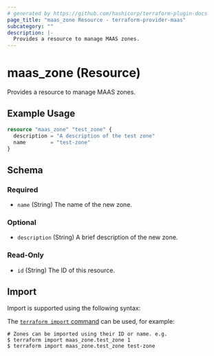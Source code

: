 ```yaml
---
# generated by https://github.com/hashicorp/terraform-plugin-docs
page_title: "maas_zone Resource - terraform-provider-maas"
subcategory: ""
description: |-
  Provides a resource to manage MAAS zones.
---
```


# maas_zone (Resource)

Provides a resource to manage MAAS zones.

## Example Usage

```terraform
resource "maas_zone" "test_zone" {
  description = "A description of the test zone"
  name        = "test-zone"
}
```

<!-- schema generated by tfplugindocs -->
## Schema

### Required

- `name` (String) The name of the new zone.

### Optional

- `description` (String) A brief description of the new zone.

### Read-Only

- `id` (String) The ID of this resource.

## Import

Import is supported using the following syntax:

The [`terraform import` command](https://developer.hashicorp.com/terraform/cli/commands/import) can be used, for example:

```shell
# Zones can be imported using their ID or name. e.g.
$ terraform import maas_zone.test_zone 1
$ terraform import maas_zone.test_zone test-zone
```
